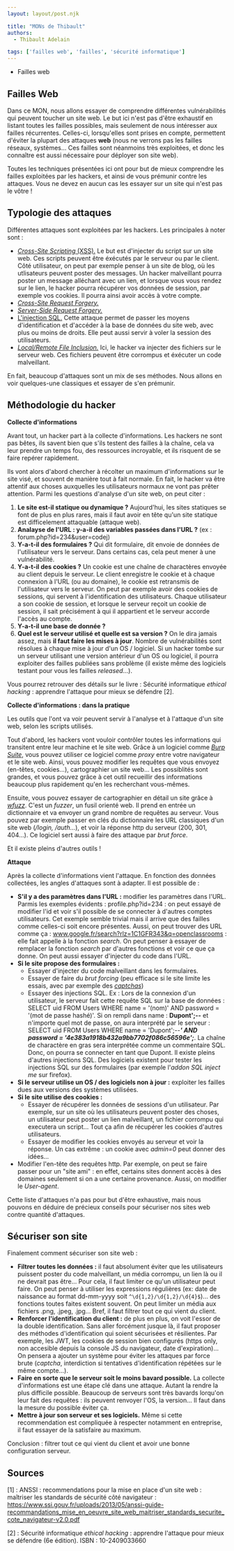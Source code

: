 ```yaml
---
layout: layout/post.njk

title: "MONs de Thibault"
authors:
  - Thibault Adelain

tags: ['failles web', 'failles', 'sécurité informatique']
---
```


<!-- début résumé -->
- Failles web
<!-- fin résumé -->

## Failles Web

Dans ce MON, nous allons essayer de comprendre différentes vulnérabilités qui peuvent toucher un site web. Le but ici n'est pas d'être exhaustif en listant toutes les failles possibles, mais seulement de nous intéresser aux failles récurrentes. Celles-ci, lorsqu'elles sont prises en compte, permettent d'éviter la plupart des attaques **web** (nous ne verrons pas les failles réseaux, systèmes... Ces failles sont néanmoins très exploitées, et donc les connaître est aussi nécessaire pour déployer son site web).

Toutes les techniques présentées ici ont pour but de mieux comprendre les failles exploitées par les hackers, et ainsi de vous prémunir contre les attaques. Vous ne devez en aucun cas les essayer sur un site qui n'est pas le vôtre !

## Typologie des attaques

Différentes attaques sont exploitées par les hackers. Les principales à noter sont :

- [*Cross-Site Scripting* (XSS).](https://fr.wikipedia.org/wiki/Cross-site_scripting) Le but est d'injecter du script sur un site web. Ces scripts peuvent être éxécutés par le serveur ou par le client. Côté utilisateur, on peut par exemple penser à un site de blog, où les utlisateurs peuvent poster des messages. Un hacker malveillant pourra poster un message alléchant avec un lien, et lorsque vous vous rendez sur le lien, le hacker pourra récupérer vos données de session, par exemple vos cookies. Il pourra ainsi avoir accès à votre compte.
- [*Cross-Site Request Forgery.*](https://fr.wikipedia.org/wiki/Cross-site_request_forgery)
- [*Server-Side Request Forgery.*](https://en.wikipedia.org/wiki/Server-side_request_forgery)
- [L'injection SQL.](https://fr.wikipedia.org/wiki/Injection_SQL) Cette attaque permet de passer les moyens d'identification et d'accéder à la base de données du site web, avec plus ou moins de droits. Elle peut aussi servir à voler la session des utilisateurs.
- [*Local/Remote File Inclusion.*](https://fr.wikipedia.org/wiki/Remote_File_Inclusion) Ici, le hacker va injecter des fichiers sur le serveur web. Ces fichiers peuvent être corrompus et éxécuter un code malveillant.

En fait, beaucoup d'attaques sont un mix de ses méthodes. Nous allons en voir quelques-une classiques et essayer de s'en prémunir.

## Méthodologie du hacker

**Collecte d'informations**

Avant tout, un hacker part à la collecte d'informations. Les hackers ne sont pas bêtes, ils savent bien que s'ils testent des failles à la chaîne, cela va leur prendre un temps fou, des ressources incroyable, et ils risquent de se faire repérer rapidement.

Ils vont alors d'abord chercher à récolter un maximum d'informations sur le site visé, et souvent de manière tout à fait normale. En fait, le hacker va être attentif aux choses auxquelles les utilisateurs normaux ne vont pas prêter attention. Parmi les questions d'analyse d'un site web, on peut citer :

1. **Le site est-il statique ou dynamique ?** Aujourd'hui, les sites statiques se font de plus en plus rares, mais il faut avoir en tête qu'un site statique est difficelement attaquable (attaque web).
2. **Analayse de l'URL : y-a-il des variables passées dans l'URL ?** (ex : forum.php?id=234&user=codej)
3. **Y-a-t-il des formulaires ?** Qui dit formulaire, dit envoie de données de l'utilisateur vers le serveur. Dans certains cas, cela peut mener à une vulnérabilité.
4. **Y-a-t-il des cookies ?** Un cookie est une chaîne de charactères envoyée au client depuis le serveur. Le client enregistre le cookie et à chaque connexion à l'URL (ou au domaine), le cookie est retransmis de l'utilisateur vers le serveur. On peut par exemple avoir des cookies de sessions, qui servent à l'identification des utilisateurs. Chaque utilisateur a son cookie de session, et lorsque le serveur reçoit un cookie de session, il sait précisément à qui il appartient et le serveur accorde l'accès au compte.
5. **Y-a-t-il une base de donnée ?**
6. **Quel est le serveur utilisé et quelle est sa version ?** On le dira jamais assez, mais **il faut faire les mises à jour**. Nombre de vulnérabilités sont résolues à chaque mise à jour d'un OS / logiciel. Si un hacker tombe sur un serveur utilisant une version antérieur d'un OS ou logiciel, il pourra exploiter des failles publiées sans problème (il existe même des logiciels testant pour vous les failles *released*...).

Vous pourrez retrouver des détails sur le livre : Sécurité informatique *ethical hacking* : apprendre l'attaque pour mieux se défendre [2].

**Collecte d'informations : dans la pratique**

Les outils que l'ont va voir peuvent servir à l'analyse et à l'attaque d'un site web, selon les scripts utilisés.

Tout d'abord, les hackers vont vouloir contrôler toutes les informations qui transitent entre leur machine et le site web. Grâce à un logiciel comme [*Burp Suite*](https://portswigger.net/burp), vous pouvez utiliser ce logiciel comme *proxy* entre votre navigateur et le site web. Ainsi, vous pouvez modifier les requêtes que vous envoyez (en-têtes, cookies...), cartographier un site web... Les possiblités sont grandes, et vous pouvez grâce à cet outil recueillir des informations beaucoup plus rapidement qu'en les recherchant vous-mêmes.

Ensuite, vous pouvez essayer de cartographier en détail un site grâce à [*wfuzz*](https://github.com/xmendez/wfuzz). C'est un *fuzzer*, un fusil orienté web. Il prend en entrée un dictionnaire et va envoyer un grand nombre de requêtes au serveur. Vous pouvez par exemple passer en clés du dictionnaire les URL classiques d'un site web (*/login, /auth...*), et voir la réponse http du serveur (200, 301, 404...). Ce logiciel sert aussi à faire des attaque par *brut force*.

Et il existe pleins d'autres outils !

**Attaque**

Après la collecte d'informations vient l'attaque. En fonction des données collectées, les angles d'attaques sont à adapter. Il est possible de :

- **S'il y a des paramètres dans l'URL :** modifier les paramètres dans l'URL. Parmis les exemples évidents : profile.php?id=234 : on peut essayé de modifier l'id et voir s'il possible de se connecter à d'autres comptes utilisateurs. Cet exemple semble trivial mais il arrive que des failles comme celles-ci soit encore présentes. Aussi, on peut trouver des URL comme ça : www.google.fr/search?rlz=1C1GFR343&q=openclassrooms : elle fait appelle à la fonction *search*. On peut penser à essayer de remplacer la fonction *search* par d'autres fonctions et voir ce que ça donne. On peut aussi  essayer d'injecter du code dans l'URL.
- **Si le site propose des formulaires :**
  - Essayer d'injecter du code malveillant dans les formulaires.
  - Essayer de faire du *brut forcing* (peu efficace si le site limite les essais, avec par exemple des [*captchas*](https://fr.wikipedia.org/wiki/CAPTCHA))
  - Essayer des injections SQL. Ex : Lors de la connexion d'un utilisateur, le serveur fait cette requête SQL sur la base de données :  SELECT uid FROM Users WHERE name = '(nom)' AND password = '(mot de passe hashé)'. Si on rempli dans name : **Dupont';--** et n'importe quel mot de passe, on aura interprété par le serveur : SELECT uid FROM Users WHERE name = 'Dupont';--***'  AND password = '4e383a1918b432a9bb7702f086c56596e';***. La chaîne de charactère en gras sera interprétée comme un commentaire SQL. Donc, on pourra se connecter en tant que Dupont. Il existe pleins d'autres injections SQL. Des logiciels existent pour tester les injections SQL sur des formulaires (par exemple l'*addon SQL inject me* sur firefox).
- **Si le serveur utilise un OS / des logiciels non à jour :** exploiter les failles dues aux versions des systèmes utilisées.
- **Si le site utilise des cookies :**
  - Essayer de récupérer les données de sessions d'un utilisateur. Par exemple, sur un site où les utilisateurs peuvent poster des choses, un utilisateur peut poster un lien malveillant, un fichier corrompu qui executera un script... Tout ça afin de récupérer les cookies d'autres utilisateurs.
  - Essayer de modifier les cookies envoyés au serveur et voir la réponse. Un cas extrême : un cookie avec *admin=0* peut donner des idées...
- Modifier l'en-tête des requêtes http. Par exemple, on peut se faire passer pour un "site ami" : en effet, certains sites donnent accès à des domaines seulement si on a une certaine provenance. Aussi, on modifier le *User-agent*.

Cette liste d'attaques n'a pas pour but d'être exhaustive, mais nous pouvons en déduire de précieux conseils pour sécuriser nos sites web contre quantité d'attaques.

## Sécuriser son site

Finalement comment sécuriser son site web : 

- **Filtrer toutes les données :** il faut absolument éviter que les utilisateurs puissent poster du code malveillant, un média corrompu, un lien là ou il ne devrait pas être... Pour cela, il faut limiter ce qu'un utilisateur peut faire. On peut penser à utiliser les expressions régulières (ex: date de naissance au format dd-mm-yyyy soit `^\d{1,2}/\d{1,2}/\d{4}$`)... des fonctions toutes faites existent souvent. On peut limiter un média aux fichiers .png, .jpeg, .jpg... Bref, il faut filtrer tout ce qui vient du client.
- **Renforcer l'identification du client :** de plus en plus, on voit l'essor de la double identification. Sans aller forcément jusque là, il faut proposer des méthodes d'identification qui soient sécurisées et résilientes. Par exemple, les JWT, les cookies de session bien configurés (https only, non accesible depuis la console JS du navigateur, date d'expiration)... On pensera a ajouter un système pour éviter les attaques par force brute (*captcha*, interdiction si tentatives d'identification répétées sur le même compte...). 
- **Faire en sorte que le serveur soit le moins bavard possible.** La collecte d'informations est une étape clé dans une attaque. Autant la rendre la plus difficile possible. Beaucoup de serveurs sont très bavards lorqu'on leur fait des requêtes : ils peuvent renvoyer l'OS, la version... Il faut dans la mesure du possible éviter ça.
- **Mettre à jour son serveur et ses logiciels.** Même si cette recommendation est compliquée à respecter notamment en entreprise, il faut essayer de la satisfaire au maximum.

Conclusion : filtrer tout ce qui vient du client et avoir une bonne configuration serveur.

## Sources

[1] : ANSSI : recommendations pour la mise en place d'un site web : maîtriser les standards de sécurité côté navigateur : https://www.ssi.gouv.fr/uploads/2013/05/anssi-guide-recommandations_mise_en_oeuvre_site_web_maitriser_standards_securite_cote_navigateur-v2.0.pdf

[2] : Sécurité informatique *ethical hacking* : apprendre l'attaque pour mieux se défendre (6e édition). ISBN : 10-2409033660
